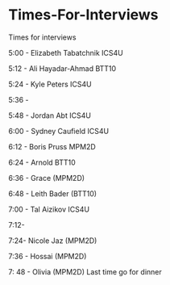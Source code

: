 # Times-For-Interviews
Times for interviews

5:00 - Elizabeth Tabatchnik ICS4U

5:12 - Ali Hayadar-Ahmad BTT10

5:24 - Kyle Peters ICS4U

5:36 - 

5:48 - Jordan Abt ICS4U

6:00 -  Sydney Caufield ICS4U

6:12 - Boris Pruss MPM2D

6:24 - Arnold BTT10

6:36 - Grace (MPM2D)

6:48 - Leith Bader (BTT10)

7:00 - Tal Aizikov ICS4U

7:12-

7:24- Nicole Jaz (MPM2D)

7:36 - Hossai (MPM2D)

7: 48 - Olivia (MPM2D)
Last time go for dinner
